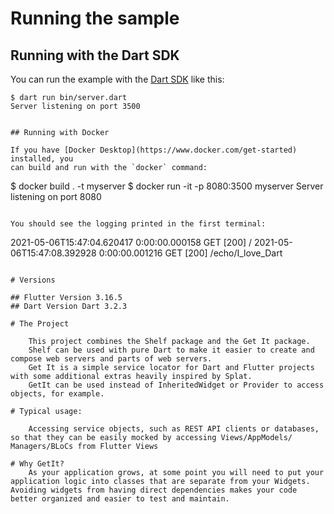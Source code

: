 
# Running the sample

## Running with the Dart SDK

You can run the example with the [Dart SDK](https://dart.dev/get-dart)
like this:

```
$ dart run bin/server.dart
Server listening on port 3500


## Running with Docker

If you have [Docker Desktop](https://www.docker.com/get-started) installed, you
can build and run with the `docker` command:

```
$ docker build . -t myserver
$ docker run -it -p 8080:3500 myserver
Server listening on port 8080
```

You should see the logging printed in the first terminal:
```
2021-05-06T15:47:04.620417  0:00:00.000158 GET     [200] /
2021-05-06T15:47:08.392928  0:00:00.001216 GET     [200] /echo/I_love_Dart
```

# Versions

## Flutter Version 3.16.5
## Dart Version Dart 3.2.3

# The Project

    This project combines the Shelf package and the Get It package.
    Shelf can be used with pure Dart to make it easier to create and compose web servers and parts of web servers.
    Get It is a simple service locator for Dart and Flutter projects with some additional extras heavily inspired by Splat.
    GetIt can be used instead of InheritedWidget or Provider to access objects, for example.

# Typical usage:

    Accessing service objects, such as REST API clients or databases, so that they can be easily mocked by accessing Views/AppModels/
Managers/BLoCs from Flutter Views

# Why GetIt?
    As your application grows, at some point you will need to put your application logic into classes that are separate from your Widgets. Avoiding widgets from having direct dependencies makes your code better organized and easier to test and maintain.